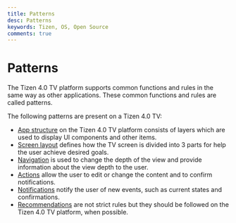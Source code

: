 ```yaml
---
title: Patterns
desc: Patterns
keywords: Tizen, OS, Open Source
comments: true
---
```


# Patterns

The Tizen 4.0 TV platform supports common functions and rules in the same way as other applications. These common functions and rules are called patterns.

The following patterns are present on a Tizen 4.0 TV:

-   [App structure](app-structure.md) on the Tizen 4.0 TV platform consists of layers which are used to display UI components and other items.
-   [Screen layout](screen-layout.md) defines how the TV screen is divided into 3 parts for help the user achieve desired goals.
-   [Navigation](navigation.md) is used to change the depth of the view and provide information about the view depth to the user.
-   [Actions](actions.md) allow the user to edit or change the content and to confirm notifications.
-   [Notifications](notifications.md) notify the user of new events, such as current states and confirmations.
-   [Recommendations](recommendations.md) are not strict rules but they should be followed on the Tizen 4.0 TV platform, when possible.
